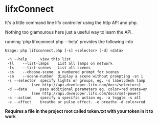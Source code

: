 lifxConnect
==============

It's a little command line lifx controller using the http API and php.

Nothing too glamourous here just a useful way to learn the API.

running `php lifxconnect.php --help' provides the following info

```
Usage: php lifxconnect.php [-s] <selector> [-d] <data>

 -h	--help		view this list
 -ll	--list-lamps	List all lamps on network
 -ls	--list-scenes	List all scenes
 -cs	--choose-scene	a numbered prompt for scenes
 -sn	--scene-number	display a scene without prompting -sn 1
 -s	--selector	specify lights or groups, eg. -s label:desk lamp
  			(see http://api.developer.lifx.com/docs/selectors)
 -d	--data		pass additional parameters eg. color=red state=on
  			(see http://api.developer.lifx.com/docs/set-power)
 -a	--action	specify a specific action eg. -a toggle -s all
 -e	--effect	breathe or pulse effect. -e breathe -d color=red
```

**Requires a file in the project root called token.txt with your token in it to work**